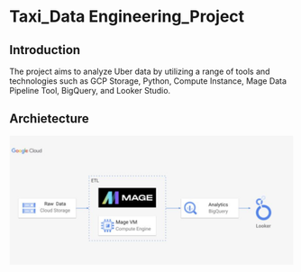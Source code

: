 # Taxi_Data Engineering_Project

## Introduction
The project aims to analyze Uber data by utilizing a range of tools and technologies such as GCP Storage, Python, Compute Instance, Mage Data Pipeline Tool, BigQuery, and Looker Studio.

## Archietecture
![alt text](https://github.com/nitinshivakumar/Taxi_Data-Engineering_Project/blob/main/Screenshot%202023-06-27%20at%209.26.54%20PM.png)

